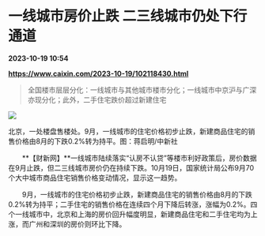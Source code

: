 # 一线城市房价止跌 二三线城市仍处下行通道

**2023-10-19 10:54**

**https://www.caixin.com/2023-10-19/102118430.html**

> 全国楼市层层分化：一线城市与其他城市楼市分化；一线城市中京沪与广深亦现分化；此外，二手住宅跌价超过新建住宅

  

![](https://img.caixin.com/2023-10-19/169771268227721_840_560.jpg)

北京，一处楼盘售楼处。9月，一线城市的住宅价格初步止跌，新建商品住宅的销售价格由8月的下跌0.2%转为持平。图：蒋启明/中新社

  

　　**【财新网】**一线城市陆续落实“认房不认贷”等楼市利好政策后，房价数据在9月止跌，但二三线城市房价仍在持续下跌。10月19日，国家统计局公布9月70个大中城市商品住宅销售价格变动情况，显示这一趋势。

　　9月，一线城市的住宅价格初步止跌，新建商品住宅的销售价格由8月的下跌0.2%转为持平；二手住宅的销售价格在连续四个月下降后转涨，涨幅为0.2%。四个一线城市中，北京和上海的房价回升幅度明显，新建商品住宅和二手住宅均为上涨，而广州和深圳的房价则环比下降。